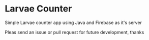 # Larvae Counter
Simple Larvae counter app using Java and Firebase as it's server

Pleas send an issue or pull request for future development, thanks
